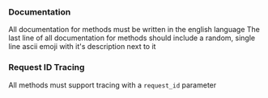 
### Documentation

All documentation for methods must be written in the english language
The last line of all documentation for methods should include a random, single line ascii emoji with it's description next to it

### Request ID Tracing

All methods must support tracing with a `request_id` parameter

